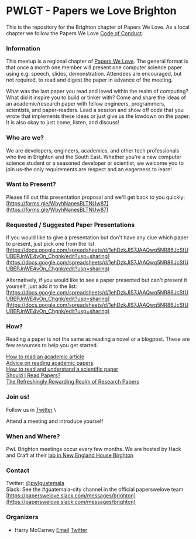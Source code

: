 # PWLGT - Papers we Love Brighton

This is the repository for the Brighton chapter of Papers We Love. As a local chapter we follow the Papers We Love [Code of Conduct](https://github.com/papers-we-love/guatemala-city/blob/master/code-of-conduct.md).

### Information

This meetup is a regional chapter of [Papers We Love](https://paperswelove.org). The general format is that once a month one member will present one computer science paper using e.g. speech, slides, demonstration. Attendees are encouraged, but not required, to read and digest the paper in advance of the meeting.

What was the last paper you read and loved within the realm of computing? What did it inspire you to build or tinker with? Come and share the ideas of an academic/research paper with fellow engineers, programmers, scientists, and paper-readers. Lead a session and show off code that you wrote that implements these ideas or just give us the lowdown on the paper. It is also okay to just come, listen, and discuss!

### Who are we?

We are developers, engineers, academics, and other tech professionals who live in Brighton and the South East. Whether you're a new computer science student or a seasoned developer or scientist, we welcome you to join us–the only requirements are respect and an eagerness to learn!

### Want to Present?

Please fill out this presentation proposal and we'll get back to you quickly: [https://forms.gle/WbyhNanesBLTNUw87](https://forms.gle/WbyhNanesBLTNUw87)

### Requested / Suggested Paper Presentations

If you would like to give a presentation but don't have any clue which paper to present, just pick one from the list [https://docs.google.com/spreadsheets/d/1ehDzkJIS7JAAQwq5NR86JcSfUUBEPJnWE4vOn_Chgnk/edit?usp=sharing](https://docs.google.com/spreadsheets/d/1ehDzkJIS7JAAQwq5NR86JcSfUUBEPJnWE4vOn_Chgnk/edit?usp=sharing)

Alternatively, if you would like to see a paper presented but can't present it yourself, just add it to the list: [https://docs.google.com/spreadsheets/d/1ehDzkJIS7JAAQwq5NR86JcSfUUBEPJnWE4vOn_Chgnk/edit?usp=sharing](https://docs.google.com/spreadsheets/d/1ehDzkJIS7JAAQwq5NR86JcSfUUBEPJnWE4vOn_Chgnk/edit?usp=sharing)

### How?

Reading a paper is not the same as reading a novel or a blogpost. These are few resources to help you get started.

[How to read an academic article](https://organizationsandmarkets.com/2010/08/31/how-to-read-an-academic-article/)  
[Advice on reading academic papers](https://www.cc.gatech.edu/~akmassey/posts/2012-02-15-advice-on-reading-academic-papers.html)  
[How to read and understand a scientific paper](https://violentmetaphors.com/2013/08/25/how-to-read-and-understand-a-scientific-paper-2/)  
[Should I Read Papers?](http://michaelrbernste.in/2014/10/21/should-i-read-papers.html)  
[The Refreshingly Rewarding Realm of Research Papers](https://www.youtube.com/watch?v=8eRx5Wo3xYA)

### Join us!
Follow us in [Twitter](https://twitter.com/pwlbrighton)  \

Attend a meeting and introduce yourself

### When and Where?

PwL Brighton meetings occur every few months. We are hosted by Hack and Craft at their [lab in New England House Birghton](https://goo.gl/maps/ZwG2wqPGbBd4mJCf7)

### Contact

Twitter: [@pwlguatemala](https://twitter.com/pwlbrighton)  
Slack: See the #guatemala-city channel in the official paperswelove team [https://paperswelove.slack.com/messages/brighton](https://paperswelove.slack.com/messages/brighton)

### Organizers
* Harry McCarney [Email](mailto:harry@hackandcraft.com) [Twitter](https://twitter.com/hmccarney) 



